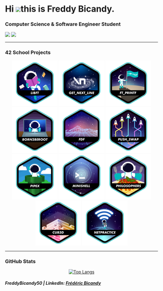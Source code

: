 # Hi ![](https://user-images.githubusercontent.com/18350557/176309783-0785949b-9127-417c-8b55-ab5a4333674e.gif)this is Freddy Bicandy.

### Computer Science & Software Engineer Student

<div align="left">
    <img width="7%" src="https://42beirut.com/wp-content/uploads/2023/11/download.png"/>
    <img width="7%" src="https://liu.edu.lb/NewLIU2022/common/images/logo.png"/>
</div>


---

### 42 School Projects
<div align="center">

<a href="https://github.com/FreddyBicandy50/42-Libft">![lib_ft Badge](https://github.com/FreddyBicandy50/FreddyBicandy50/blob/main/42_badges/libfte.png)</a>
<a href="https://github.com/FreddyBicandy50/42-get_next_line/">![ft_get_next_line](https://github.com/FreddyBicandy50/FreddyBicandy50/blob/main/42_badges/get_next_linee.png)</a>
<a href="https://github.com/FreddyBicandy50/42-ft_printf/">![ft_Printf](https://github.com/FreddyBicandy50/FreddyBicandy50/blob/main/42_badges/ft_printfe.png)</a>
<a href="https://github.com/FreddyBicandy50/42-Born2beroot/">![Born2BeRoot](https://github.com/FreddyBicandy50/FreddyBicandy50/blob/main/42_badges/born2beroote.png)</a>
<a href="https://github.com/FreddyBicandy50/42-fdf/">![FDF](https://github.com/FreddyBicandy50/FreddyBicandy50/blob/main/42_badges/fdfe.png)</a>
<a href="https://github.com/FreddyBicandy50/42-push_swap/">![push_swap](https://github.com/FreddyBicandy50/FreddyBicandy50/blob/main/42_badges/push_swape.png)</a>
<a href="https://github.com/FreddyBicandy50/42-pipex/">![pipex](https://github.com/FreddyBicandy50/FreddyBicandy50/blob/main/42_badges/pipexe.png)</a>
<a href="https://github.com/FreddyBicandy50/42-minishell">![minishell](https://github.com/FreddyBicandy50/FreddyBicandy50/blob/main/42_badges/minishelle.png)</a>
<a href="https://github.com/FreddyBicandy50/42-philosophers/">![philosophers](https://github.com/FreddyBicandy50/FreddyBicandy50/blob/main/42_badges/philosopherse.png)</a>
<a href="https://github.com/FreddyBicandy50/42-cub3d.git/">![cub3D](https://github.com/FreddyBicandy50/FreddyBicandy50/blob/main/42_badges/cub3de.png)</a>
<a href="https://github.com/FreddyBicandy50/42-netpractice.git/">![netpractice](https://github.com/FreddyBicandy50/FreddyBicandy50/blob/main/42_badges/netpracticee.png?raw=true)</a>
</div>


---

### GitHub Stats

<div align="center">

[![Top Langs](https://github-readme-stats.vercel.app/api/top-langs/?username=FreddyBicandy50&hide=java,PLSQL,roff,html,css&layout=compact&theme=tokyonight&hide_title=false)](https://github.com/anuraghazra/github-readme-stats)

</div>

##### FreddyBicandy50 | LinkedIn: [Frédéric Bicandy](https://www.linkedin.com/in/freddy-bicandy/)


